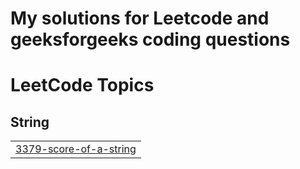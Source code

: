 # My solutions for Leetcode and geeksforgeeks coding questions


<!---LeetCode Topics Start-->
# LeetCode Topics
## String
|  |
| ------- |
| [3379-score-of-a-string](https://github.com/KingJulius/Leetcode-and-GeeksforGeeks-Solutions/tree/master/3379-score-of-a-string) |
<!---LeetCode Topics End-->